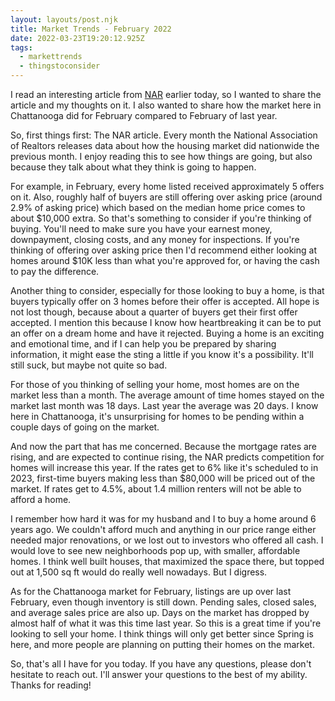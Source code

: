 ```yaml
---
layout: layouts/post.njk
title: Market Trends - February 2022
date: 2022-03-23T19:20:12.925Z
tags:
  - markettrends
  - thingstoconsider
---
```

I read an interesting article from [NAR](https://www.nar.realtor/blogs/economists-outlook/february-2022-realtors-confidence-index-survey-buyer-competition-intensifies-to-5-offers-per-home) earlier today, so I wanted to share the article and my thoughts on it. I also wanted to share how the market here in Chattanooga did for February compared to February of last year. 

So, first things first: The NAR article. Every month the National Association of Realtors releases data about how the housing market did nationwide the previous month. I enjoy reading this to see how things are going, but also because they talk about what they think is going to happen. 

For example, in February, every home listed received approximately 5 offers on it. Also, roughly half of buyers are still offering over asking price (around 2.9% of asking price) which based on the median home price comes to about $10,000 extra. So that's something to consider if you're thinking of buying. You'll need to make sure you have your earnest money, downpayment, closing costs,  and any money for inspections. If you're thinking of offering over asking price then I'd recommend either looking at homes around $10K less than what you're approved for, or having the cash to pay the difference.

Another thing to consider, especially for those looking to buy a home, is that buyers typically offer on 3 homes before their offer is accepted. All hope is not lost though, because about a quarter of buyers get their first offer accepted. I mention this because I know how heartbreaking it can be to put an offer on a dream home and have it rejected. Buying a home is an exciting and emotional time, and if I can help you be prepared by sharing information, it might ease the sting a little if you know it's a possibility. It'll still suck, but maybe not quite so bad. 

For those of you thinking of selling your home, most homes are on the market less than a month.  The average amount of time homes stayed on the market last month was 18 days. Last year the average was 20 days. I know here in Chattanooga, it's unsurprising for homes to be pending within a couple days of going on the market.

And now the part that has me concerned. Because the mortgage rates are rising, and are expected to continue rising, the NAR predicts competition for homes will increase this year. If the rates get to 6% like it's scheduled to in 2023, first-time buyers making less than $80,000 will be priced out of the market. If rates get to 4.5%, about 1.4 million renters will not be able to afford a home.

I remember how hard it was for my husband and I to buy a home around 6 years ago. We couldn't afford much and anything in our price range either needed major renovations, or we lost out to investors who offered all cash. I would love to see new neighborhoods pop up, with smaller, affordable homes. I think well built houses, that maximized the space there, but topped out at 1,500 sq ft would do really well nowadays. But I digress.

As for the Chattanooga market for February, listings are up over last February, even though inventory is still down. Pending sales, closed sales, and average sales price are also up. Days on the market has dropped by almost half of what it was this time last year. So this is a great time if you're looking to sell your home. I think things will only get better since Spring is here, and more people are planning on putting their homes on the market. 

So, that's all I have for you today. If you have any questions, please don't hesitate to reach out. I'll answer your questions to the best of my ability. Thanks for reading!


